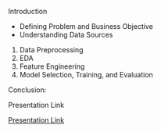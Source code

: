 
Introduction
- Defining Problem and Business Objective 
- Understanding Data Sources 

1. Data Preprocessing 
2. EDA 
3. Feature Engineering 
4. Model Selection, Training, and Evaluation

Conclusion:

Presentation Link

[Presentation Link](https://docs.google.com/presentation/d/e/2PACX-1vTwgx46PhYLmv9CE4WLe6vR455BjeoW19-jO4MOVxYVuZaOJlLhFfgMfChJHitvr4oYjGdSrWOjLH44/pub?start=false&loop=false&delayms=3000&slide=id.g104edfb523a_0_270)
